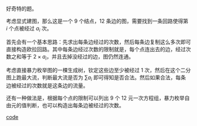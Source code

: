 好奇特的题。

考虑显式建图，那么这是一个 $9$ 个结点，$12$ 条边的图，需要找到一条回路使得第 $i$ 个点被经过 $a_i$ 次。

首先会有一个基本思路：先求出每条边经过的次数，然后每条边复制这么多次即可直接构造欧拉回路。其中每条边经过次数的限制就是，每个点连出去的边，经过次数之和等于 $2 \times a_i$，并且去掉没经过的边，图仍然连通。

考虑直接暴力枚举图的一棵生成树，钦定这些边至少被经过 $1$ 次，然后在这个二分图上跑最大流，判断最大流是否为 $\sum a_i$ 即可得知是否合法。然后如果合法，每条边被经过的次数就是这条边的流量。

还有一种做法是，根据每个点的限制可以列出 $9$ 个 $12$ 元一次方程组，暴力枚举自由元的值判断，也可以构造出每条边被经过的次数。

[code](https://atcoder.jp/contests/abc227/submissions/43024802)